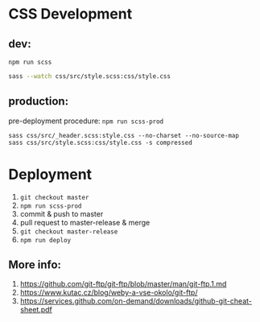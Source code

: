 # CSS Development

## dev:

`npm run scss`

```bash
sass --watch css/src/style.scss:css/style.css
```

## production:

pre-deployment procedure: `npm run scss-prod`

```
sass css/src/_header.scss:style.css --no-charset --no-source-map
sass css/src/style.scss:css/style.css -s compressed
```

# Deployment

1. `git checkout master`
2. `npm run scss-prod`
3. commit & push to master
4. pull request to master-release & merge
5. `git checkout master-release`
6. `npm run deploy`

## More info:

1. https://github.com/git-ftp/git-ftp/blob/master/man/git-ftp.1.md
2. https://www.kutac.cz/blog/weby-a-vse-okolo/git-ftp/
3. https://services.github.com/on-demand/downloads/github-git-cheat-sheet.pdf
